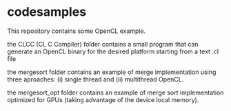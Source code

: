 # codesamples
This repository contains some OpenCL example.

the CLCC (CL C Compiler) folder contains a small program that can generate an OpenCL binary for the desired platform starting from a text .cl file

the mergesort folder contains an example of merge implementation using three aproaches: (i) single thread and (ii) multithread OpenCL.

the mergesort_opt folder contains an example of merge sort implementation optimized for GPUs (taking advantage of the device local memory).
